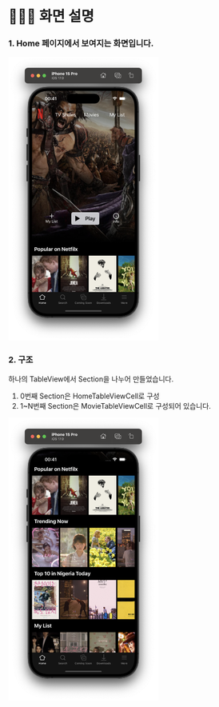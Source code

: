 
# 🙋🏻‍♀️ 화면 설명
### 1. Home 페이지에서 보여지는 화면입니다.
<img src="https://github.com/3rd-PARD-iOS-PART/iOS_YewonKim/blob/main/3rd_hw_YewonKim/Netfilx/Netfilx/README_img/home1.png?raw=true" width="300"/>

### 2. 구조
하나의 TableView에서 Section을 나누어 만들었습니다.
1) 0번째 Section은 HomeTableViewCell로 구성
2) 1~N번째 Section은 MovieTableViewCell로 구성되어 있습니다.

<img src="https://github.com/3rd-PARD-iOS-PART/iOS_YewonKim/blob/main/3rd_hw_YewonKim/Netfilx/Netfilx/README_img/home2.png?raw=true" width="300"/>

